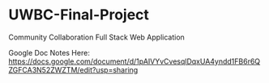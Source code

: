 # UWBC-Final-Project
Community Collaboration Full Stack Web Application

Google Doc Notes Here: https://docs.google.com/document/d/1pAIVYvCvesqlDqxUA4yndd1FB6r6QZGFCA3N52ZWZTM/edit?usp=sharing
